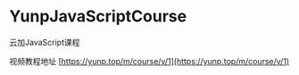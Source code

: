 # YunpJavaScriptCourse
云加JavaScript课程  

视频教程地址 [https://yunp.top/m/course/v/1](https://yunp.top/m/course/v/1)
